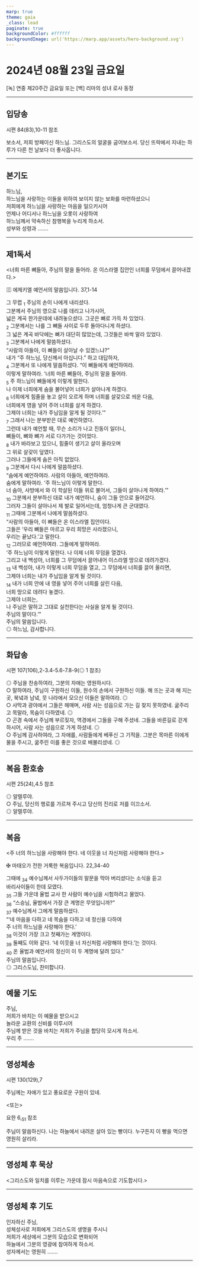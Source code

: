 ```yaml
---
marp: true
theme: gaia
_class: lead
paginate: true
backgroundColor: #ffffff
backgroundImage: url('https://marp.app/assets/hero-background.svg')
---
```


# 2024년 08월 23일 금요일

[녹] 연중 제20주간 금요일 또는 [백] 리마의 성녀 로사 동정  




---

## 입당송

시편 84(83),10-11 참조

보소서, 저희 방패이신 하느님. 그리스도의 얼굴을 굽어보소서. 당신 뜨락에서 지내는 하루가 다른 천 날보다 더 좋사옵니다.  
  


---

## 본기도

하느님,  
하느님을 사랑하는 이들을 위하여 보이지 않는 보화를 마련하셨으니  
저희에게 하느님을 사랑하는 마음을 일으키시어  
언제나 어디서나 하느님을 오롯이 사랑하여  
하느님께서 약속하신 참행복을 누리게 하소서.  
성부와 성령과 …….  
  


---

## 제1독서

<너희 마른 뼈들아, 주님의 말을 들어라. 온 이스라엘 집안인 너희를 무덤에서 끌어내겠다.>

▥ 에제키엘 예언서의 말씀입니다. 37,1-14

그 무렵 <sub>1</sub> 주님의 손이 나에게 내리셨다.  
그분께서 주님의 영으로 나를 데리고 나가시어,  
넓은 계곡 한가운데에 내려놓으셨다. 그곳은 뼈로 가득 차 있었다.  
<sub>2</sub> 그분께서는 나를 그 뼈들 사이로 두루 돌아다니게 하셨다.  
그 넓은 계곡 바닥에는 뼈가 대단히 많았는데, 그것들은 바싹 말라 있었다.  
<sub>3</sub> 그분께서 나에게 말씀하셨다.  
“사람의 아들아, 이 뼈들이 살아날 수 있겠느냐?”  
내가 “주 하느님, 당신께서 아십니다.” 하고 대답하자,  
<sub>4</sub> 그분께서 또 나에게 말씀하셨다. “이 뼈들에게 예언하여라.  
이렇게 말하여라. ‘너희 마른 뼈들아, 주님의 말을 들어라.  
<sub>5</sub> 주 하느님이 뼈들에게 이렇게 말한다.  
나 이제 너희에게 숨을 불어넣어 너희가 살아나게 하겠다.  
<sub>6</sub> 너희에게 힘줄을 놓고 살이 오르게 하며 너희를 살갗으로 씌운 다음,  
너희에게 영을 넣어 주어 너희를 살게 하겠다.  
그제야 너희는 내가 주님임을 알게 될 것이다.’”  
<sub>7</sub> 그래서 나는 분부받은 대로 예언하였다.  
그런데 내가 예언할 때, 무슨 소리가 나고 진동이 일더니,  
뼈들이, 뼈와 뼈가 서로 다가가는 것이었다.  
<sub>8</sub> 내가 바라보고 있으니, 힘줄이 생기고 살이 올라오며  
그 위로 살갗이 덮였다.  
그러나 그들에게 숨은 아직 없었다.  
<sub>9</sub> 그분께서 다시 나에게 말씀하셨다.  
“숨에게 예언하여라. 사람의 아들아, 예언하여라.  
숨에게 말하여라. ‘주 하느님이 이렇게 말한다.  
너 숨아, 사방에서 와 이 학살된 이들 위로 불어서, 그들이 살아나게 하여라.’”  
<sub>10</sub> 그분께서 분부하신 대로 내가 예언하니, 숨이 그들 안으로 들어갔다.  
그러자 그들이 살아나서 제 발로 일어서는데, 엄청나게 큰 군대였다.  
<sub>11</sub> 그때에 그분께서 나에게 말씀하셨다.  
“사람의 아들아, 이 뼈들은 온 이스라엘 집안이다.  
그들은 ‘우리 뼈들은 마르고 우리 희망은 사라졌으니,  
우리는 끝났다.’고 말한다.  
<sub>12</sub> 그러므로 예언하여라. 그들에게 말하여라.  
‘주 하느님이 이렇게 말한다. 나 이제 너희 무덤을 열겠다.  
그리고 내 백성아, 너희를 그 무덤에서 끌어내어 이스라엘 땅으로 데려가겠다.  
<sub>13</sub> 내 백성아, 내가 이렇게 너희 무덤을 열고, 그 무덤에서 너희를 끌어 올리면,  
그제야 너희는 내가 주님임을 알게 될 것이다.  
<sub>14</sub> 내가 너희 안에 내 영을 넣어 주어 너희를 살린 다음,  
너희 땅으로 데려다 놓겠다.  
그제야 너희는,  
나 주님은 말하고 그대로 실천한다는 사실을 알게 될 것이다.  
주님의 말이다.’”  
주님의 말씀입니다.  
◎ 하느님, 감사합니다.  
  


---

## 화답송

시편 107(106),2-3.4-5.6-7.8-9(◎ 1 참조)

◎ 주님을 찬송하여라, 그분의 자애는 영원하시다.  
○ 말하여라, 주님이 구원하신 이들, 원수의 손에서 구원하신 이들. 해 뜨는 곳과 해 지는 곳, 북녘과 남녘, 뭇 나라에서 모으신 이들은 말하여라. ◎  
○ 사막과 광야에서 그들은 헤매며, 사람 사는 성읍으로 가는 길 찾지 못하였네. 굶주리고 목말라, 목숨이 다하였네. ◎  
○ 곤경 속에서 주님께 부르짖자, 역경에서 그들을 구해 주셨네. 그들을 바른길로 걷게 하시어, 사람 사는 성읍으로 가게 하셨네. ◎  
○ 주님께 감사하여라, 그 자애를, 사람들에게 베푸신 그 기적을. 그분은 목마른 이에게 물을 주시고, 굶주린 이를 좋은 것으로 배불리셨네. ◎  
  


---

## 복음 환호송

시편 25(24),4.5 참조

◎ 알렐루야.  
○ 주님, 당신의 행로를 가르쳐 주시고 당신의 진리로 저를 이끄소서.  
◎ 알렐루야.  
  


---

## 복음

<주 너의 하느님을 사랑해야 한다. 네 이웃을 너 자신처럼 사랑해야 한다.>

✠ 마태오가 전한 거룩한 복음입니다. 22,34-40

그때에 <sub>34</sub> 예수님께서 사두가이들의 말문을 막아 버리셨다는 소식을 듣고  
바리사이들이 한데 모였다.  
<sub>35</sub> 그들 가운데 율법 교사 한 사람이 예수님을 시험하려고 물었다.  
<sub>36</sub> “스승님, 율법에서 가장 큰 계명은 무엇입니까?”  
<sub>37</sub> 예수님께서 그에게 말씀하셨다.  
“‘네 마음을 다하고 네 목숨을 다하고 네 정신을 다하여  
주 너의 하느님을 사랑해야 한다.’  
<sub>38</sub> 이것이 가장 크고 첫째가는 계명이다.  
<sub>39</sub> 둘째도 이와 같다. ‘네 이웃을 너 자신처럼 사랑해야 한다.’는 것이다.  
<sub>40</sub> 온 율법과 예언서의 정신이 이 두 계명에 달려 있다.”  
주님의 말씀입니다.  
◎ 그리스도님, 찬미합니다.  
  


---

## 예물 기도

주님,  
저희가 바치는 이 예물을 받으시고  
놀라운 교환의 신비를 이루시어  
주님께 받은 것을 바치는 저희가 주님을 합당히 모시게 하소서.  
우리 주 …….  
  


---

## 영성체송

시편 130(129),7

주님께는 자애가 있고 풍요로운 구원이 있네.  
  
<또는>  
  
요한 6,<sub>51</sub> 참조  
  
주님이 말씀하신다. 나는 하늘에서 내려온 살아 있는 빵이다. 누구든지 이 빵을 먹으면 영원히 살리라.  


---

## 영성체 후 묵상

<그리스도와 일치를 이루는 가운데 잠시 마음속으로 기도합시다.>  


---

## 영성체 후 기도

인자하신 주님,  
성체성사로 저희에게 그리스도의 생명을 주시니  
저희가 세상에서 그분의 모습으로 변화되어  
하늘에서 그분의 영광에 참여하게 하소서.  
성자께서는 영원히 …….  
  


---